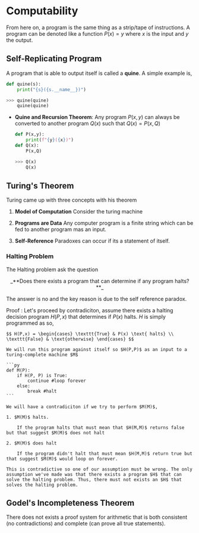 #  Computability
From here on, a program is the same thing as a strip/tape of instructions. A program can be denoted like a function $P(x)=y$ where $x$ is the input and $y$ the output.

## Self-Replicating Program
A program that is able to output itself is called a **quine**. A simple example is,

```py
def quine(s):
    print("{s}({s.__name__})")

>>> quine(quine)
    quine(quine)
```

* **Quine and Recursion Theorem**: Any program $P(x,y)$ can always be converted to another program $Q(x)$ such that $Q(x) = P(x,Q)$

    ```py
    def P(x,y):
        print(f"{y}({x})")
    def Q(x):
        P(x,Q)

    >>> Q(x)
        Q(x)
    ```

## Turing's Theorem
Turing came up with three concepts with his theorem

1. **Model of Computation**
    Consider the turing machine

2. **Programs are Data**
    Any computer program is a finite string which can be fed to another program mas an input.

3. **Self-Reference**
    Paradoxes can occur if its a statement of itself.

### Halting Problem

The Halting problem ask the question

<center> _**Does there exists a program that can determine if any program halts?**_ </center>

The answer is no and the key reason is due to the self reference paradox.

Proof
: Let's proceed by contradiciton, assume there exists a halting decision program $H(P,x)$ that determines if $P(x)$ halts. $H$ is simply programmed as so,

    $$ H(P,x) = \begin{cases} \texttt{True} & P(x) \text{ halts} \\ \texttt{False} & \text{otherwise} \end{cases} $$

    We will run this program against itself so $H(P,P)$ as an input to a turing-complete machine $M$

    ```py
    def M(P):
        if H(P, P) is True:
            continue #loop forever
        else:
            break #halt
    ```

    We will have a contradiciton if we try to perform $M(M)$,

    1. $M(M)$ halts.

        If the program halts that must mean that $H(M,M)$ returns false but that suggest $M(M)$ does not halt

    2. $M(M)$ does halt

        If the program didn't halt that must mean $H(M,M)$ return true but that suggest $M(M)$ would loop on forever.

    This is contradictive so one of our assumption must be wrong. The only assumption we've made was that there exists a program $H$ that can solve the halting problem. Thus, there must not exists an $H$ that solves the halting problem.

## Godel's Incompleteness Theorem
There does not exists a proof system for arithmetic that is both consistent (no contradictions) and complete (can prove all true statements).